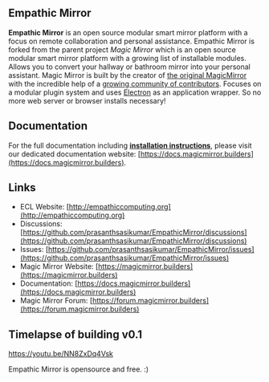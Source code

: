 ## Empathic Mirror

**Empathic Mirror** is an open source modular smart mirror platform with a focus on remote collaboration and personal assistance. Empathic Mirror is forked from the parent project *Magic Mirror* which is an open source modular smart mirror platform with a growing list of installable modules. Allows you to convert your hallway or bathroom mirror into your personal assistant. Magic Mirror is built by the creator of [the original MagicMirror](https://michaelteeuw.nl/tagged/magicmirror) with the incredible help of a [growing community of contributors](https://github.com/MichMich/MagicMirror/graphs/contributors). Focuses on a modular plugin system and uses [Electron](https://www.electronjs.org/) as an application wrapper. So no more web server or browser installs necessary!

## Documentation

For the full documentation including **[installation instructions](https://docs.magicmirror.builders/getting-started/installation.html)**, please visit our dedicated documentation website: [https://docs.magicmirror.builders](https://docs.magicmirror.builders).

## Links

- ECL Website: [http://empathiccomputing.org](http://empathiccomputing.org)
- Discussions: [https://github.com/prasanthsasikumar/EmpathicMirror/discussions](https://github.com/prasanthsasikumar/EmpathicMirror/discussions)
- Issues: [https://github.com/prasanthsasikumar/EmpathicMirror/issues](https://github.com/prasanthsasikumar/EmpathicMirror/issues)
- Magic Mirror Website: [https://magicmirror.builders](https://magicmirror.builders)
- Documentation: [https://docs.magicmirror.builders](https://docs.magicmirror.builders)
- Magic Mirror Forum: [https://forum.magicmirror.builders](https://forum.magicmirror.builders)

## Timelapse of building v0.1
https://youtu.be/NN8ZxDq4Vsk


Empathic Mirror is opensource and free. :)
